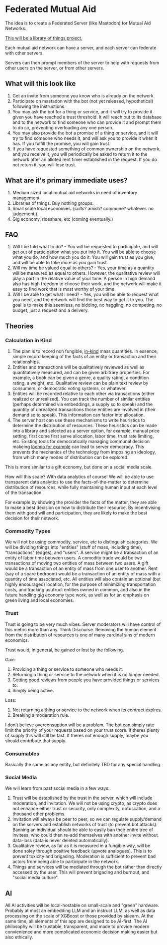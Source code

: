 # Federated Mutual Aid

The idea is to create a Federated Server (like Mastodon) for Mutual Aid Networks.

[This will be a library of things project.](https://librarysocialism.org/)

Each mutual aid network can have a server, and each server can federate with other servers.

Servers can then prompt members of the server to help with requests from other users on the server, or from other servers.

## What will this look like

1. Get an invite from someone you know who is already on the network.
2. Participate on mastadon with the bot (not yet released, hypothetical) following the instructions.
3. You may ask the bot for a thing or service, and it will try to provide it given you have reached a trust threshold. It will reach out to its database and to the network to find someone who can provide it and prompt them to do so, preventing overloading any one person.
4. You may also provide the bot a promise of a thing or service, and it will try to find someone who needs it, and will ask you to provide it when it has. If you fulfill the promise, you will gain trust.
5. If you have requested something of common ownership on the network, and you receive it, you will periodically be asked to return it to the network after an alloted rent timer established in the request. If you do not return it, you will lose trust.

## What are it's primary immediate uses?

1. Medium sized local mutual aid networks in need of inventory management.
2. Libraries of things. Buy nothing groups.
3. Small scale local economies. (cults? amish? commune? whatever. no judgement.)
4. Gig economy, rideshare, etc (coming eventually.)

## FAQ

1. Will I be told what to do? - You will be requested to participate, and will get out of participation what you put into it. You will be able to choose what you do, and how much you do it. You will gain trust as you give, and will be able to take more as you gain trust.
2. Will my time be valued equal to others? - Yes, your time as a quantity will be measured as equal to others. However, the qualitative review will play a part in the relative value of your time. A person in high demand also has high freedom to choose their work, and the network will make it easy to find work that is most worthy of your time.
3. Will I be able to get what I need? - Yes, you will be able to request what you need, and the network will find the best way to get it to you. The goal is to make this seemless, no bidding, no haggling, no competing, no budget, just a request and a delivery.

## Theories

### Calculation in Kind

1. The plan is to record non fungible, [in-kind](https://en.wikipedia.org/wiki/Calculation_in_kind) mass quantities. In essence, simple record keeping of the facts of an entity or transaction and their relationships.
2. Entities and transactions will be qualitatively reviewed as well as quantitatively measured, and can be given arbitrary properties. For example, a book can be given a genre, a quality rating, a condition rating, a weight, etc. Qualitative review can be plain text review by consumers, or democratic voting systems, or whatever.
3. Entities will be recorded relative to each other via transactions (either realized or unrealized). You can track the number of similar entities (perhaps determined via embeddings, a supply so to speak) and the quantity of unrealized transactions those entities are involved in (their demand so to speak). This information can factor into allocation.
4. The server host can use these mechanisms to write heuristics to determine the distribution of resources. These heuristics can be made into a library and selected as a server option, for example, manual price setting, first come first serve allocation, labor time, trust rate limiting, etc. Existing tools for democratically managing communal decision makeing [loomio for example](https://github.com/loomio/loomio) can lead to server democracy. This prevents the mechanics of the technology from imposing an ideology, from which many modes of distribution can be explored.

This is more similar to a gift economy, but done on a social media scale.

How will this scale? With data analytics of course! We will be able to use transparent data analytics to use the facts-of-the-matter to determine distribution of resources, while fully maintaining human input at each level of the transaction.

For example by showing the provider the facts of the matter, they are able to make a best decision on how to distribute their resource. By incentivising them with good will and participation, they are likely to make the best decision for their network.

### Commodity Types

We will not be using commodity, service, etc to distinguish categories. We will be dividing things into "entities" (stuff of mass, including time), "transactions" (edges), and "users". A service might be a transaction of an entity of labor time between users. A comodity trade would be two transactions of moving two entities of mass between two users. A gift would be a transaction of an entity of mass from one user to another. Rent (say of a spare bedroom) would be a transaction of an entity of mass with a quantity of time associated, etc. All entities will also contain an optional (but highly encouraged) location, for the purpose of minimizing transportation costs, and tracking usufruct entities owned in common, and also in the future handling gig economy type work, as well as for an emphasis on green living and local economies.

### Trust

Trust is going to be very much vibes. Server moderators will have control of this metric more than any. Think Discourse. Removing the human element from the distribution of resources is one of many cardinal sins of modern economics.

Trust would, in general, be gained or lost by the following.

Gain:
1. Providing a thing or service to someone who needs it.
2. Returning a thing or service to the network when it is no longer needed.
3. Getting good reviews from people you have provided things or services to.
4. Simply being active.

Loss:
1. Not returning a thing or service to the network when its contract expires.
2. Breaking a moderation rule.

I don't believe overconsuption will be a problem. The bot can simply rate limit the priority of your requests based on your trust score. If theres plenty of supply this will still be fast. If theres not enough supply, maybe you should contribute that supply.

### Consumables

Basically the same as any entity, but definitely TBD for any special handling.

### Social Media

We will learn from past social media in a few ways:

1. Trust will be established by the trust in the server, which will include moderation, and invitation. We will not be using crypto, as crypto does not enhance either trust or security, only complexity, obfuscation, and a thousand other problems.
2. Invitation will always be peer to peer, so we can regulate supply/demand on the servers and establish networks of trust (to prevent bot attacks). Banning an individual should be able to easily ban their entire tree of invitees, who could then re-add themselves with another invite without data-loss (data is never deleted automatically).
3. Qualitative review, as far as it is measured in a fungible way, will be done soley through positive feedback (upvote analogues). This is to prevent toxicity and brigading. Moderation is sufficient to prevent bad actors from being able to participate in the network.
4. Things and services will be mediated through the bot rather than directly accessed by the user. This will prevent brigading and burnout, and "social media culture".

## AI

All AI activities will be local-hostable on small-scale and "green" hardware. Probably at most an embedding LLM and an instruct LLM, as well as data processing on the scale of XGBoost or those provided by sklearn. At the same time, all elements of this app are designed to be AI-first. The AI philosophy will be trustable, transparent, and made to provide modern convienience and more complicated economic decision making easier but also ethically.